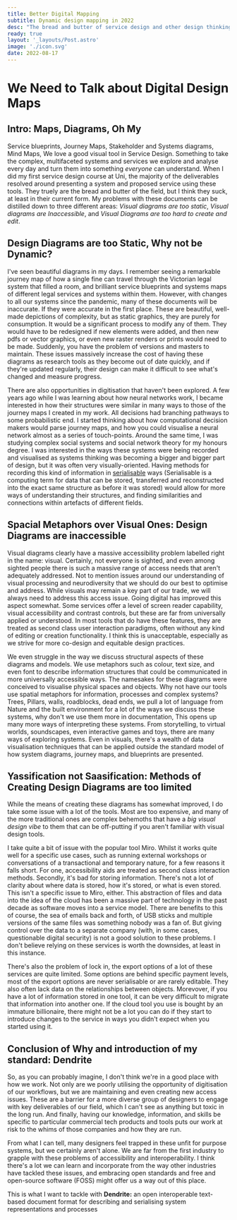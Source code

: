 ```yaml
---
title: Better Digital Mapping
subtitle: Dynamic design mapping in 2022
desc: "The bread and butter of service design and other design thinking exercises is mapping systems of one form or another, but there hasn't been a digital tool for these quick mapping exercises that can match the speed and utility of post-its and butchers paper, I'm looking at ways to do this better"
ready: true
layout: '_layouts/Post.astro'
image: './icon.svg'
date: 2022-08-17
---
```


# We Need to Talk about Digital Design Maps

## Intro: Maps, Diagrams, Oh My

Service blueprints, Journey Maps, Stakeholder and Systems diagrams, Mind Maps, We love a good visual tool in Service Design. Something to take the complex, multifaceted systems and services we explore and analyse every day and turn them into something *everyone* can understand. When I did my first service design course at Uni, the majority of the deliverables resolved around presenting a system and proposed service using these tools. They truely are the bread and butter of the field, but I think they suck, at least in their current form. My problems with these documents can be distilled down to three different areas: *Visual diagrams are too static*, *Visual diagrams are Inaccessible*, and *Visual Diagrams are too hard to create and edit*.

## Design Diagrams are too Static, Why not be Dynamic?

I've seen beautiful diagrams in my days. I remember seeing a remarkable journey map of how a single fine can travel through the Victorian legal system that filled a room, and brilliant service blueprints and systems maps of different legal services and systems within them. However, with changes to all our systems since the pandemic, many of these documents will be inaccurate. If they were accurate in the first place. These are beautiful, well-made depictions of complexity, but as static graphics, they are purely for consumption. It would be a significant process to modify any of them. They would have to be redesigned if new elements were added, and then new pdfs or vector graphics, or even new raster renders or prints would need to be made. Suddenly, you have the problem of versions and masters to maintain. These issues massively increase the cost of having these diagrams as research tools as they become out of date quickly, and if they're updated regularly, their design can make it difficult to see what's changed and measure progress.

There are also opportunities in digitisation that haven't been explored. A few years ago while I was learning about how neural networks work, I became interested in how their structures were similar in many ways to those of the journey maps I created in my work. All decisions had branching pathways to some probabilistic end. I started thinking about how computational decision makers would parse journey maps, and how you could visualise a neural network almost as a series of touch-points. Around the same time, I was studying complex social systems and social network theory for my honours degree. I was interested in the ways these systems were being recorded and visualised as systems thinking was becoming a bigger and bigger part of design, but it was often very visually-oriented. Having methods for recording this kind of information in [serialisable](https://en.wikipedia.org/wiki/Serialization) ways (Serialisable is a computing term for data that can be stored, transferred and reconstructed into the exact same structure as before it was stored) would allow for more ways of understanding their structures, and finding similarities and connections within artefacts of different fields.

## Spacial Metaphors over Visual Ones: Design Diagrams are inaccessible

Visual diagrams clearly have a massive accessibility problem labelled right in the name: visual. Certainly, not everyone is sighted, and even among sighted people there is such a massive range of access needs that aren't adequately addressed. Not to mention issues around our understanding of visual processing and neurodiversity that we should do our best to optimise and address. While visuals may remain a key part of our trade, we will always need to address this access issue. Going digital has improved this aspect somewhat. Some services offer a level of screen reader capability, visual accessibility and contrast controls, but these are far from universally applied or understood. In most tools that do have these features, they are treated as second class user interaction paradigms, often without any kind of editing or creation functionality. I think this is unacceptable, especially as we strive for more co-design and equitable design practices.

We even struggle in the way we discuss structural aspects of these diagrams and models. We use metaphors such as colour, text size, and even font to describe information structures that could be communicated in more universally accessible ways. The namesakes for these diagrams were conceived to visualise physical spaces and objects. Why not have our tools use spatial metaphors for information, processes and complex systems? Trees, Pillars, walls, roadblocks, dead ends, we pull a lot of language from Nature and the built environment for a lot of the ways we discuss these systems, why don't we use them more in documentation, This opens up many more ways of interpreting these systems. From storytelling, to virtual worlds, soundscapes, even interactive games and toys, there are many ways of exploring systems. Even in visuals, there's a wealth of data visualisation techniques that can be applied outside the standard model of how system diagrams, journey maps, and blueprints are presented.

## Yassification not Saasification: Methods of Creating Design Diagrams are too limited

While the means of creating these diagrams has somewhat improved, I do take some issue with a lot of the tools. Most are too expensive, and many of the more traditional ones are complex behemoths that have a *big visual design vibe* to them that can be off-putting if you aren't familiar with visual design tools. 

I take quite a bit of issue with the popular tool Miro. Whilst it works quite well for a specific use cases, such as running external workshops or conversations of a transactional and temporary nature, for a few reasons it falls short. For one, accessibility aids are treated as second class interaction methods. Secondly, it's bad for storing information. There's not a lot of clarity about where data is stored, how it's stored, or what is even stored. This isn't a specific issue to Miro, either. This abstraction of files and data into the idea of the cloud has been a massive part of technology in the past decade as software moves into a service model. There are benefits to this of course, the sea of emails back and forth, of USB sticks and multiple versions of the same files was something nobody was a fan of. But giving control over the data to a separate company (with, in some cases, questionable digital security) is not a good solution to these problems. I don't believe relying on these services is worth the downsides, at least in this instance.

There's also the problem of lock in, the export options of a lot of these services are quite limited. Some options are behind specific payment levels, most of the export options are never serialisable or are rarely editable. They also often lack data on the relationships between objects. Morevover, if you have a lot of information stored in one tool, it can be very difficult to migrate that information into another one. If the cloud tool you use is bought by an immature billionaire, there might not be a lot you can do if they start to introduce changes to the service in ways you didn't expect when you started using it.

## Conclusion of Why and introduction of my standard: Dendrite

So, as you can probably imagine, I don't think we're in a good place with how we work. Not only are we poorly utilising the opportunity of digitisation of our workflows, but we are maintaining and even creating new access issues. These are a barrier for a more diverse group of designers to engage with key deliverables of our field, which I can't see as anything but toxic in the long run. And finally, having our knowledge, information, and skills be specific to particular commercial tech products and tools puts our work at risk to the whims of those companies and how they are run.

From what I can tell, many designers feel trapped in these unfit for purpose systems, but we certainly aren't alone. We are far from the first industry to grapple with these problems of accessibility and interoperability. I think there's a lot we can learn and incorporate from the way other industries have tackled these issues, and embracing open standards and free and open-source software (FOSS) might offer us a way out of this place.

This is what I want to tackle with **Dendrite:** an open interoperable text-based document format for describing and serialising system representations and processes

<!--
## Dendrite

I don't think this situation is not only poorly utilising the opportunity of digitisation of our workflows, but is dangerous, access issues are a barrier for a more diverse group of designers to engage with key deliverables of our field, and knowledge, information, and skills being exclusive, specific, and proprietary to particular tech products and tools puts our work at risk to the whims of those companies and how they are run.

We need a new way of thinking about how we produce these artefacts, and I'm trying to develop one. A file format for digital design diagrams and maps that is agnostic of the visual (or otherwise) tools that are used to create.

The requirements I set for myself are as follows:

- The format must be able to express the lions share of diagrams used in service design that consist of processes and/or elements of a system
- The format must be text based, you could create an entire diagram in the format solely by typing out the document
- The format must be free to use, be open source, and have a highly permissive license
- The format must not rely on visual language
- The format must be extendable, queryable, Serializable and templatable
-

### Inspiration, Mermaid and the Markdown Renaissance

One of the strange successes in tech of the last 20 years has been markdown, created in 2004 by John Gruber, and the late but amazing Aaron Swartz, markdown was a markup language (I'll explain in a sec) that could create formatted text with decorations, links and images, all from simple characters. If you wanted a certain line to be a heading, you could put a \# before it, you could use asterisks like quote marks to indicate whether something was bold or italic, wanted to create dot points, just precede the dot points with a dash and a space. Markdown text was easily readable and writable as source code, or as the rendered formatted text, and it has become very popular

A lot of communication systems (like discord and slack for instance) use it for formatting for messages (teams kind of does, but also doesn't it's just one of those ambiguous teams things we all try to avoid), Notion and Obsidian use it, and it's quite standard for blogs at this point, and there are dozens and dozens of free and paid ways to read, write, edit, convert, render and do what ever you want with markdown, because it's open, and it's elegant.

Markdown has also inspired other simple, legible text based syntaxes such as Fountain for writing screenplays, and Mermaid, a tool for creating technical diagrams from text. So why shouldn't there be one for design diagrams.

### Decoupling Visuals

### A Social Design World that Embraces Open-Source Software

> _This has been dropped for time and I still don't know how to write it_

## Frequently Asked questions

### But XKCD #927, Why not Extend an Existing Standard?

![Standards](https://imgs.xkcd.com/comics/standards.png "Fortunately, the charging one has been solved now that we've all standardized on mini-USB. Or is it micro-USB? Shit.")

So in many ways I'd argue there isn't a standard/format, at least an open source one, that I'm aware of, If someone wants to inform me of one that meets then I will certainly stand corrected. There are things like UML, which is kind of different, and I think serves a different purpose then what I want to propose, same with the previous mentioned Mermaid (although that is far closer). I do hope to be able to create a format that gets enough popularity to be acknowledged by a lot of the design and information tools people use (even if that's just at a having a plugin level)

### Kumu

### Does Anyone in Design Care?

## Dendrite: The Draft Standard

### Built on KDL Document Language

### System Vs Process

### Nodes

### Decorators

#### Types

### Relationships

### Groups

### Serials

### Manifolds

### Perspectives

## Future Possibilities

### Messaging and Pattern Matching

### Data conscious Design

## What Next, and a Request for Help
-->
